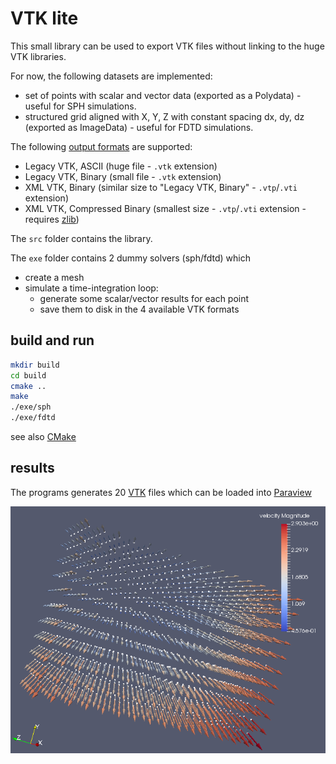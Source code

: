 # VTK lite

This small library can be used to export VTK files without linking to the huge VTK libraries.

For now, the following datasets are implemented:
  * set of points with scalar and vector data (exported as a Polydata) - useful for SPH simulations.
  * structured grid aligned with X, Y, Z with constant spacing dx, dy, dz (exported as ImageData) - useful for FDTD simulations.

The following [output formats](https://www.vtk.org/wp-content/uploads/2015/04/file-formats.pdf) are supported:
  * Legacy VTK, ASCII  (huge file - `.vtk` extension)
  * Legacy VTK, Binary (small file - `.vtk` extension)
  * XML VTK, Binary (similar size to "Legacy VTK, Binary" - `.vtp`/`.vti` extension)
  * XML VTK, Compressed Binary (smallest size - `.vtp`/`.vti` extension - requires [zlib](https://www.zlib.net/))

The `src` folder contains the library.

The `exe` folder contains 2 dummy solvers (sph/fdtd) which
  * create a mesh
  * simulate a time-integration loop:
     * generate some scalar/vector results for each point
     * save them to disk in the 4 available VTK formats

## build and run
```bash
mkdir build
cd build
cmake ..
make
./exe/sph
./exe/fdtd
```
see also [CMake](https://cmake.org/)

## results
The programs generates 20 [VTK](http://www.vtk.org/) files which can be loaded into [Paraview](http://www.paraview.org/)

![Screenshot](screenshot.png)



